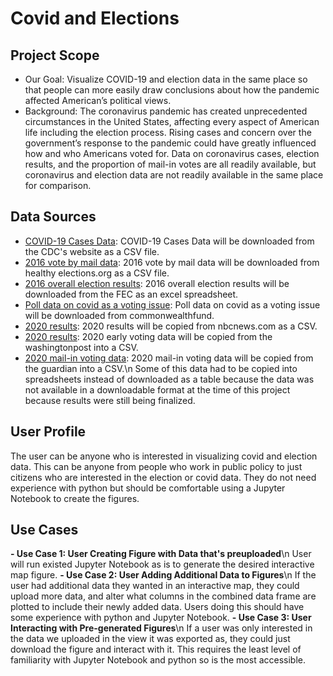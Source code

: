# Covid and Elections

## Project Scope
- Our Goal: Visualize COVID-19 and election data in the same place so that people can more easily draw conclusions about how the pandemic affected American’s political views.
- Background: The coronavirus pandemic has created unprecedented circumstances in the United States, affecting every aspect of American life including the election process. Rising cases and concern over the government’s response to the pandemic could have greatly influenced how and who Americans voted for. 
Data on coronavirus cases, election results, and the proportion of mail-in votes are all readily available, but coronavirus and election data are not readily available in the same place for comparison. 

## Data Sources
- <a href= 'https://covid.cdc.gov/covid-data-tracker/#cases_casesper100klast7days'>COVID-19 Cases Data</a>: COVID-19 Cases Data will be downloaded from the CDC's website as a CSV file.
- <a href= 'http://healthyelections.org/map/'>2016 vote by mail data</a>: 2016 vote by mail data will be downloaded from healthy elections.org as a CSV file.
- <a href= 'https://www.fec.gov/documents/1890/federalelections2016.xlsx'>2016 overall election results</a>: 2016 overall election results will be downloaded from the FEC as an excel spreadsheet. 
- <a href= 'https://www.commonwealthfund.org/publications/2020/sep/election-2020-battleground-state-health-care-poll'>Poll data on covid as a voting issue</a>: Poll data on covid as a voting issue will be downloaded from commonwealthfund.
- <a href= 'https://www.nbcnews.com/politics/2020-elections/president-results'>2020 results</a>: 2020 results will be copied from nbcnews.com as a CSV.
- <a href= 'https://www.washingtonpost.com/graphics/2020/elections/early-voting-numbers-so-far/'>2020 results</a>:  2020 early voting data will be copied from the washingtonpost into a CSV.
- <a href= 'https://www.theguardian.com/us-news/2020/nov/04/mail-in-ballot-tracker-us-election-2020'>2020 mail-in voting data</a>: 2020 mail-in voting data will be copied from the guardian into a CSV.\n
Some of this data had to be copied into spreadsheets instead of downloaded as a table because the data was not available in a downloadable format at the time of this project because results were still being finalized.

## User Profile
The user can be anyone who is interested in visualizing covid and election data. This can be anyone from people who work in public policy to just citizens who are interested in the election or covid data. They do not need experience with python but should be comfortable using a Jupyter Notebook to create the figures.

## Use Cases
**- Use Case 1: User Creating Figure with Data that's preuploaded**\n
User will run existed Jupyter Notebook as is to generate the desired interactive map figure.
**- Use Case 2: User Adding Additional Data to Figures**\n
If the user had additional data they wanted in an interactive map, they could upload more data, and alter what columns in the combined data frame are plotted to include their newly added data. Users doing this should have some experience with python and Jupyter Notebook.
**- Use Case 3: User Interacting with Pre-generated Figures**\n
If a user was only interested in the data we uploaded in the view it was exported as, they could just download the figure and interact with it. This requires the least level of 
familiarity with Jupyter Notebook and python so is the most accessible.
